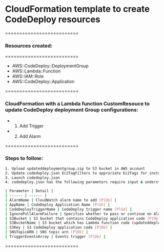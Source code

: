 # CloudFormation template to create CodeDeploy resources

==========================
### Resources created:
==========================

* AWS::CodeDeploy::DeploymentGroup
* AWS::Lambda::Function
* AWS::IAM::Role
* AWS::CodeDeploy::Application

==========================

### CloudFormation with a Lambda function CustomResouce to update CodeDeploy deployment Group configurations: 

* 1. Add Trigger

* 2. Add Alarm

==========================

### Steps to follow:
```sh
1. Upload updateddeploymentgroup.zip to S3 bucket in AWS account
2. Update codedeploy.json Ec2TagFilters to approriate Ec2Tags for instances that have been launched with the purpose of being used with CodeDeploy
3. Launch codedeploy.json
4. codedeploy.json has the following parameters require input & understanding:

| Parameter | Detail |
| ------ | ------ |
| AlarmName | CloudWatch alarm name to add [PlDb] |
| AppName | CodeDeploy Application Name [PlGh] | 
| CodeDeployTriggerName | CodeDeploy trigger name [PlGd] |
| IgnorePollAlarmFailure | Specifies whether to pass or continue on Alarm failure [PlOd] |
| S3Bucket | S3 bucket that contains CodeDeploy application code [PlMe] |
| S3BucketName | S3 bucket which has Lambda function code (updateddeploymentgroup.zip) [PlGa] |
| S3Key | S3 CodeDeploy application code [PlDb] |
| SNSTopicARN | SNS topic arn [PlDb] |
| TriggerEventsArray | Events trigger [PlDb] |
```
==========================

                
